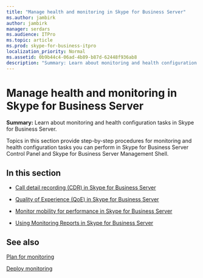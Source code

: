 ```yaml
---
title: "Manage health and monitoring in Skype for Business Server"
ms.author: jambirk
author: jambirk
manager: serdars
ms.audience: ITPro
ms.topic: article
ms.prod: skype-for-business-itpro
localization_priority: Normal
ms.assetid: 0b9b44c4-06ad-4b89-b87d-62448f936ab8
description: "Summary: Learn about monitoring and health configuration tasks in Skype for Business Server."
---
```


# Manage health and monitoring in Skype for Business Server
 
**Summary:** Learn about monitoring and health configuration tasks in Skype for Business Server.
  
Topics in this section provide step-by-step procedures for monitoring and health configuration tasks you can perform in Skype for Business Server Control Panel and Skype for Business Server Management Shell.
  
## In this section

- [Call detail recording (CDR) in Skype for Business Server](call-detail-recording-cdr.md)
    
- [Quality of Experience (QoE) in Skype for Business Server](quality-of-experience.md)
    
- [Monitor mobility for performance in Skype for Business Server](monitor-mobility-performance.md)
    
- [Using Monitoring Reports in Skype for Business Server](monitoring-reports.md)
    
## See also



[Plan for monitoring](http://technet.microsoft.com/library/26cead5a-183c-42f1-a4b0-0e8d61c6159d.aspx)
  
[Deploy monitoring ](http://technet.microsoft.com/library/117f4a3e-0670-4388-a553-b9854921145f.aspx)

